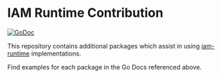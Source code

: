 # IAM Runtime Contribution

[![GoDoc](https://img.shields.io/badge/go-documentation-blue.svg?style=flat-square)](https://pkg.go.dev/github.com/metal-toolbox/iam-runtime-contrib)

This repository contains additional packages which assist in using [iam-runtime](https://github.com/metal-toolbox/iam-runtime) implementations.

Find examples for each package in the Go Docs referenced above.

